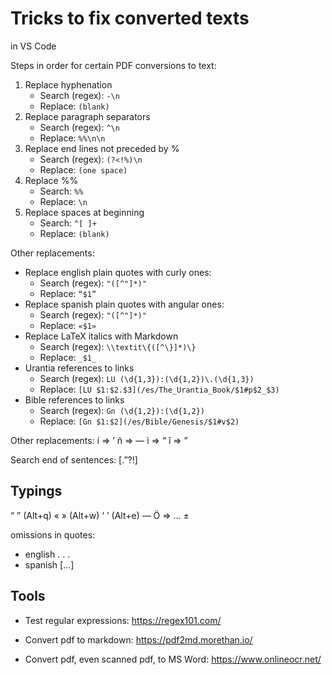 # Tricks to fix converted texts

in VS Code

Steps in order for certain PDF conversions to text:
1. Replace hyphenation
    - Search (regex): `-\n`
    - Replace: `(blank)`
2. Replace paragraph separators
    - Search (regex): `^\n`
    - Replace: `%%\n\n`
3. Replace end lines not preceded by %
    - Search (regex): `(?<!%)\n`
    - Replace: `(one space)`
4. Replace %%
    - Search: `%%`
    - Replace: `\n`
5. Replace spaces at beginning
    - Search: `^[ ]+`
    - Replace: `(blank)`

Other replacements:
* Replace english plain quotes with curly ones:
    - Search (regex): `"([^"]*)"`
    - Replace: `“$1”`
* Replace spanish plain quotes with angular ones:
    - Search (regex): `"([^"]*)"`
    - Replace: `«$1»`
* Replace LaTeX italics with Markdown
    - Search (regex): `\\textit\{([^\}]*)\}`
    - Replace: `_$1_`
* Urantia references to links
    - Search (regex): `LU (\d{1,3}):(\d{1,2})\.(\d{1,3})`
    - Replace: `[LU $1:$2.$3](/es/The_Urantia_Book/$1#p$2_$3)`
* Bible references to links
    - Search (regex): `Gn (\d{1,2}):(\d{1,2})`
    - Replace: `[Gn $1:$2](/es/Bible/Genesis/$1#v$2)`

Other replacements: 
í => ’
ñ => —
ì => “
î => ”


Search end of sentences: [\.”\?!] 

## Typings

“ ”  (Alt+q)
«  » (Alt+w)
‘ ’ (Alt+e)
—
Ö => ...
±

omissions in quotes:
* english . . .
* spanish [...]

## Tools

* Test regular expressions: https://regex101.com/

* Convert pdf to markdown: https://pdf2md.morethan.io/

* Convert pdf, even scanned pdf, to MS Word: https://www.onlineocr.net/